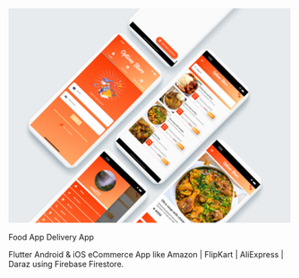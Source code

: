 

![Options Store](options_Store.png)

Food App Delivery App

Flutter Android & iOS eCommerce App like Amazon | FlipKart | AliExpress | Daraz using Firebase Firestore.




